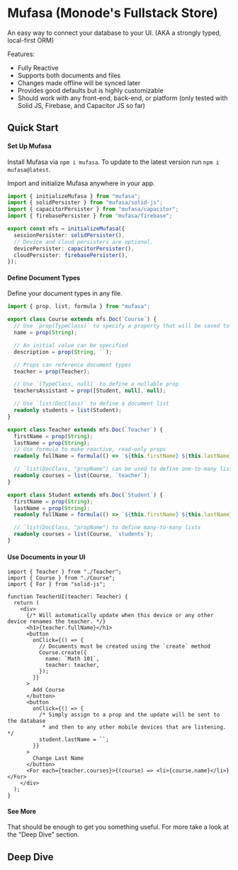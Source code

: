# Mufasa (Monode's Fullstack Store)

An easy way to connect your database to your UI. (AKA a strongly typed, local-first ORM)

Features:

- Fully Reactive
- Supports both documents and files
- Changes made offline will be synced later
- Provides good defaults but is highly customizable
- Should work with any front-end, back-end, or platform (only tested with Solid JS, Firebase, and Capacitor JS so far)

## Quick Start

#### Set Up Mufasa

Install Mufasa via `npm i mufasa`. To update to the latest version run `npm i mufasa@latest`.

Import and initialize Mufasa anywhere in your app.

```ts
import { initializeMufasa } from "mufasa";
import { solidPersister } from "mufasa/solid-js";
import { capacitorPersister } from "mufasa/capacitor";
import { firebasePersister } from "mufasa/firebase";

export const mfs = initializeMufasa({
  sessionPersister: solidPersister(),
  // Device and cloud persisters are optional.
  devicePersister: capacitorPersister(),
  cloudPersister: firebasePersister(),
});
```

#### Define Document Types

Define your document types in any file.

```ts
import { prop, list, formula } from "mufasa";

export class Course extends mfs.Doc(`Course`) {
  // Use `prop(TypeClass)` to specify a property that will be saved to the database
  name = prop(String);

  // An initial value can be specified
  description = prop(String, ``);

  // Props can reference document types
  teacher = prop(Teacher);

  // Use `[TypeClass, null]` to define a nullable prop
  teachersAssistant = prop([Student, null], null);

  // Use `list(DocClass)` to define a document list
  readonly students = list(Student);
}

export class Teacher extends mfs.Doc(`Teacher`) {
  firstName = prop(String);
  lastName = prop(String);
  // Use formula to make reactive, read-only props
  readonly fullName = formula(() => `${this.firstName} ${this.lastName}`);

  // `list(DocClass, "propName") can be used to define one-to-many lists
  readonly courses = list(Course, `teacher`);
}

export class Student extends mfs.Doc(`Student`) {
  firstName = prop(String);
  lastName = prop(String);
  readonly fullName = formula(() => `${this.firstName} ${this.lastName}`);

  // `list(DocClass, "propName") to define many-to-many lists
  readonly courses = list(Course, `students`);
}
```

#### Use Documents in your UI

```tsx
import { Teacher } from "./Teacher";
import { Course } from "./Course";
import { For } from "solid-js";

function TeacherUI(teacher: Teacher) {
  return (
    <div>
      {/* Will automatically update when this device or any other device renames the teacher. */}
      <h1>{teacher.fullName}</h1>
      <button
        onClick={() => {
          // Documents must be created using the `create` method
          Course.create({
            name: `Math 101`,
            teacher: teacher,
          });
        }}
      >
        Add Course
      </button>
      <button
        onClick={() => {
          /* Simply assign to a prop and the update will be sent to the database
           * and then to any other mobile devices that are listening. */
          student.lastName = ``;
        }}
      >
        Change Last Name
      </button>
      <For each={teacher.courses}>{(course) => <li>{course.name}</li>}</For>
    </div>
  );
}
```

#### See More

That should be enough to get you something useful. For more take a look at the "Deep Dive" section.

## Deep Dive
